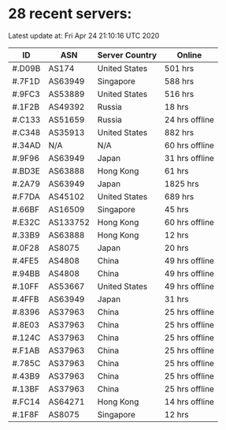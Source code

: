 # 28 recent servers:

Latest update at: Fri Apr 24 21:10:16 UTC 2020

| ID | ASN | Server Country | Online |
| -- | --- | -------------- | ------ |
| #.D09B | AS174 | United States | 501 hrs |
| #.7F1D | AS63949 | Singapore | 588 hrs |
| #.9FC3 | AS53889 | United States | 516 hrs |
| #.1F2B | AS49392 | Russia | 18 hrs |
| #.C133 | AS51659 | Russia | 24 hrs offline |
| #.C348 | AS35913 | United States | 882 hrs |
| #.34AD | N/A | N/A | 60 hrs offline |
| #.9F96 | AS63949 | Japan | 31 hrs offline |
| #.BD3E | AS63888 | Hong Kong | 61 hrs |
| #.2A79 | AS63949 | Japan | 1825 hrs |
| #.F7DA | AS45102 | United States | 689 hrs |
| #.66BF | AS16509 | Singapore | 45 hrs |
| #.E32C | AS133752 | Hong Kong | 60 hrs offline |
| #.33B9 | AS63888 | Hong Kong | 12 hrs |
| #.0F28 | AS8075 | Japan | 20 hrs |
| #.4FE5 | AS4808 | China | 49 hrs offline |
| #.94BB | AS4808 | China | 49 hrs offline |
| #.10FF | AS53667 | United States | 49 hrs offline |
| #.4FFB | AS63949 | Japan | 31 hrs |
| #.8396 | AS37963 | China | 25 hrs offline |
| #.8E03 | AS37963 | China | 25 hrs offline |
| #.124C | AS37963 | China | 25 hrs offline |
| #.F1AB | AS37963 | China | 25 hrs offline |
| #.785C | AS37963 | China | 25 hrs offline |
| #.43B9 | AS37963 | China | 25 hrs offline |
| #.13BF | AS37963 | China | 25 hrs offline |
| #.FC14 | AS64271 | Hong Kong | 14 hrs offline |
| #.1F8F | AS8075 | Singapore | 12 hrs |


